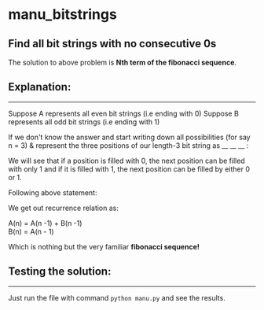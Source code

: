 # manu_bitstrings
Find all bit strings with no consecutive 0s
-------------------------------------------------------------------
The solution to above problem is __Nth term of the fibonacci sequence__.

## Explanation:
---
Suppose A represents all even bit strings (i.e ending with 0)
Suppose B represents all odd bit strings (i.e ending with 1)

If we don't know the answer and start writing down all possibilities (for say n = 3)
& represent the three positions of our length-3 bit string as __ __ __ :

We will see that if a position is filled with 0, the next position can be filled
with only 1 and if it is filled with 1, the next position can be filled by either
0 or 1.

Following above statement:

We get out recurrence relation as:

A(n) = A(n -1) + B(n -1)<br>
B(n) = A(n - 1)

Which is nothing but the very familiar __fibonacci sequence!__

## Testing the solution:
---

Just run the file with command <code>python manu.py</code> and see the results.
